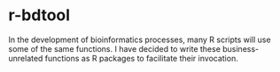 # r-bdtool
In the development of bioinformatics processes, many R scripts will use some of the same functions. I have decided to write these business-unrelated functions as R packages to facilitate their invocation.

